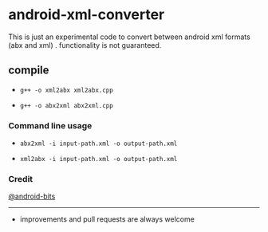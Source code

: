 # android-xml-converter
This is just an experimental code to convert between android xml formats (abx and xml) . functionality is not guaranteed.

## compile
- `g++ -o xml2abx xml2abx.cpp`

- `g++ -o abx2xml abx2xml.cpp`


### Command line usage

- `abx2xml -i input-path.xml -o output-path.xml`

- `xml2abx -i input-path.xml -o output-path.xml`


### Credit
[@android-bits](https://github.com/cclgroupltd/android-bits/tree/main/ccl_abx)

---

- improvements and pull requests are always welcome


